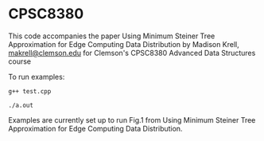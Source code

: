 # CPSC8380
This code accompanies the paper Using Minimum Steiner Tree Approximation for Edge Computing Data Distribution by Madison Krell, makrell@clemson.edu for Clemson's CPSC8380 Advanced Data Structures course

To run examples:
```
g++ test.cpp
```
```
./a.out
```

Examples are currently set up to run Fig.1 from Using Minimum Steiner Tree Approximation for Edge Computing Data Distribution. 
